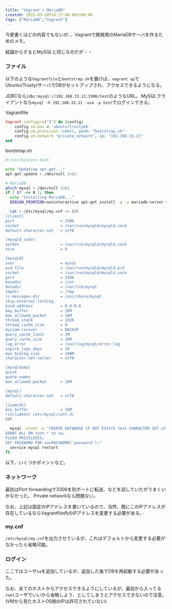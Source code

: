 ```yaml
---
title: "Vagrant + MariaDB"
created: 2015-03-28T14:17:00.001+09:00
tags: ["MariaDB","Vagrant"]
---
```

今更書くほどの内容でもないが、、Vagrantで開発用のMariaDBサーバを作るためのメモ。

結論からするとMySQLと同じなのだが・・

<!--more-->

### ファイル

以下のような`Vagrantfile`と`bootstrap.sh`を置けば、`vagrant up`でUbuntu(Trusty)サーバでDBがセットアップされ、アクセスできるようになる。

JDBCなら`jdbc:mysql://192.168.33.11:3306/test`のようなURL。
MySQLクライアントなら`mysql -h 192.168.33.11 -usa -p test`でログインできる。

Vagrantfile

```ruby
Vagrant.configure("2") do |config|
    config.vm.box = 'ubuntu/trusty64'
    config.vm.provision :shell, path: "bootstrap.sh"
    config.vm.network "private_network", ip: "192.168.33.11"
end
```

bootstrap.sh

```sh
#!/usr/bin/env bash

echo "Updating apt-get..."
apt-get update > /dev/null 2>&1

# MariaDB
which mysql > /dev/null 2>&1
if [ $? -ne 0 ]; then
  echo "Installing MariaDB..."
  DEBIAN_FRONTEND=noninteractive apt-get install -q -y mariadb-server > /dev/null 2>&1

  cat > /etc/mysql/my.cnf << EOF
[client]
port                    = 3306
socket                  = /var/run/mysqld/mysqld.sock
default-character-set   = utf8

[mysqld_safe]
socket                  = /var/run/mysqld/mysqld.sock
nice                    = 0

[mysqld]
user                    = mysql
pid-file                = /var/run/mysqld/mysqld.pid
socket                  = /var/run/mysqld/mysqld.sock
port                    = 3306
basedir                 = /usr
datadir                 = /var/lib/mysql
tmpdir                  = /tmp
lc-messages-dir         = /usr/share/mysql
skip-external-locking
bind-address            = 0.0.0.0
key_buffer              = 16M
max_allowed_packet      = 16M
thread_stack            = 192K
thread_cache_size       = 8
myisam-recover          = BACKUP
query_cache_limit       = 1M
query_cache_size        = 16M
log_error               = /var/log/mysql/error.log
expire_logs_days        = 10
max_binlog_size         = 100M
character-set-server    = utf8

[mysqldump]
quick
quote-names
max_allowed_packet      = 16M

[mysql]
default-character-set   = utf8

[isamchk]
key_buffer              = 16M
!includedir /etc/mysql/conf.d/
EOF

  mysql -uroot -e "CREATE DATABASE IF NOT EXISTS test CHARACTER SET utf8;
GRANT ALL ON test.* to sa;
FLUSH PRIVILEGES;
SET PASSWORD FOR sa=PASSWORD('password');"
  service mysql restart
fi
```

以下、いくつかポイントなど。

### ネットワーク

最初はPort forwardingで3306を別ポートに転送、などを試していたがうまくいかなかった。
Private networkなら問題ない。

なお、上記は固定のIPアドレスを書いているので、当然、既にこのIPアドレスが存在しているならVagrantfile内のIPアドレスを変更する必要がある。

### my.cnf

`/etc/mysql/my.cnf`を出力させているが、これはデフォルトから変更する必要がなかったら省略可能。

### ログイン

ここではユーザ`sa`を追加しているが、追加した後でDBを再起動する必要があった。

なお、全てのホストからアクセスできるようにしているが、最初から入ってる`root`ユーザでいいから省略しよう、としてしまうとアクセスできないので注意。(VMから見たホストOS側のIPは許可されていない)
